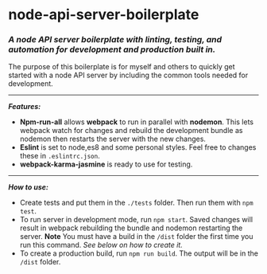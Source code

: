 # node-api-server-boilerplate

### _A node API server boilerplate with linting, testing, and automation for development and production built in._

The purpose of this boilerplate is for myself and others to quickly get started with a node API server by including the common tools needed for development.


---

***Features:***
* **Npm-run-all** allows **webpack** to run in parallel with **nodemon**. This lets webpack watch for changes and rebuild the development bundle as nodemon then restarts the server with the new changes.
* **Eslint** is set to node,es8 and some personal styles. Feel free to changes these in `.eslintrc.json`.
* **webpack-karma-jasmine** is ready to use for testing.


---

***How to use:***
* Create tests and put them in the `./tests` folder. Then run them with `npm test`.
* To run server in development mode, run `npm start`. Saved changes will result in webpack rebuilding the bundle and nodemon restarting the server. **Note** You must have a build in the `/dist` folder the first time you run this command. *See below on how to create it.*
* To create a production build, run `npm run build`. The output will be in the `/dist` folder.